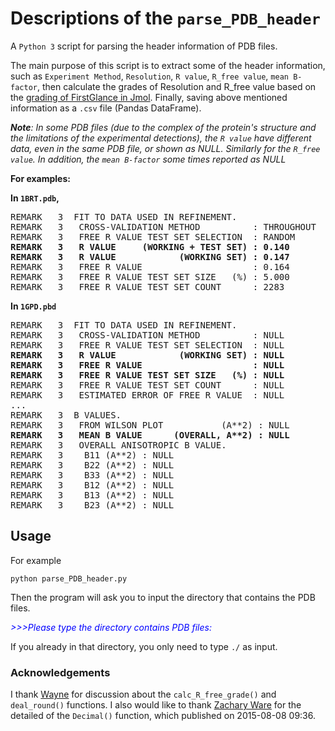 # Descriptions of the `parse_PDB_header`
A `Python 3` script for parsing the header information of PDB files.

  The main purpose of this script is to extract some of the header information, such as `Experiment Method`, `Resolution`, `R value`, `R_free value`, `mean B-factor`, then calculate the grades of Resolution and R_free value based on the [grading of FirstGlance in Jmol](http://bioinformatics.org/firstglance/fgij/notes.htm#grading). Finally, saving above mentioned information as a `.csv` file (Pandas DataFrame). 

***Note**: In some PDB files (due to the complex of the protein's structure and the limitations of the experimental detections), the `R value` have different data, even in the same PDB file, or shown as NULL. Similarly for the `R_free value`. In addition, the `mean B-factor` some times reported as NULL*

**For examples:**

**In `1BRT.pdb`,**
<pre>
REMARK   3  FIT TO DATA USED IN REFINEMENT.                                     
REMARK   3   CROSS-VALIDATION METHOD          : THROUGHOUT                      
REMARK   3   FREE R VALUE TEST SET SELECTION  : RANDOM                          
<b>REMARK   3   R VALUE     (WORKING + TEST SET) : 0.140    </b>                       
<b>REMARK   3   R VALUE            (WORKING SET) : 0.147    </b>                     
REMARK   3   FREE R VALUE                     : 0.164                           
REMARK   3   FREE R VALUE TEST SET SIZE   (%) : 5.000                           
REMARK   3   FREE R VALUE TEST SET COUNT      : 2283                            
</pre>

**In `1GPD.pbd`**
<pre>
REMARK   3  FIT TO DATA USED IN REFINEMENT.                                     
REMARK   3   CROSS-VALIDATION METHOD          : NULL                            
REMARK   3   FREE R VALUE TEST SET SELECTION  : NULL                            
<b>REMARK   3   R VALUE            (WORKING SET) : NULL   </b>                         
<b>REMARK   3   FREE R VALUE                     : NULL   </b>                        
<b>REMARK   3   FREE R VALUE TEST SET SIZE   (%) : NULL   </b>
REMARK   3   FREE R VALUE TEST SET COUNT      : NULL                            
REMARK   3   ESTIMATED ERROR OF FREE R VALUE  : NULL     
...
REMARK   3  B VALUES.                                                           
REMARK   3   FROM WILSON PLOT           (A**2) : NULL                           
<b>REMARK   3   MEAN B VALUE      (OVERALL, A**2) : NULL   </b>                      
REMARK   3   OVERALL ANISOTROPIC B VALUE.                                       
REMARK   3    B11 (A**2) : NULL                                                 
REMARK   3    B22 (A**2) : NULL                                                 
REMARK   3    B33 (A**2) : NULL                                                 
REMARK   3    B12 (A**2) : NULL                                                 
REMARK   3    B13 (A**2) : NULL                                                 
REMARK   3    B23 (A**2) : NULL                                                 
</pre>

## Usage

For example
~~~
python parse_PDB_header.py
~~~
Then the program will ask you to input the directory that contains the PDB files. 
<p><span style="color:blue"><em>>>>Please type the directory contains PDB files:</em>   </span></p>

If you already in that directory, you only need to type `./` as input.

### Acknowledgements
I thank [Wayne](https://github.com/fomightez) for discussion about the `calc_R_free_grade()` and `deal_round()` functions. 
I also would like to thank [Zachary Ware](http://bugs.python.org/issue24827?@ok_message=msg%20299498%20created%0Aissue%2024827%20message_count%2C%20messages%20edited%20ok&@template=item) for the detailed of the `Decimal()` function, which published on 2015-08-08 09:36.
